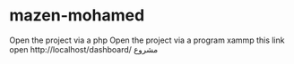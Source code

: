 # mazen-mohamed
Open the project via a php
Open the project via a program xammp 
this link open  http://localhost/dashboard/
 مشروع
